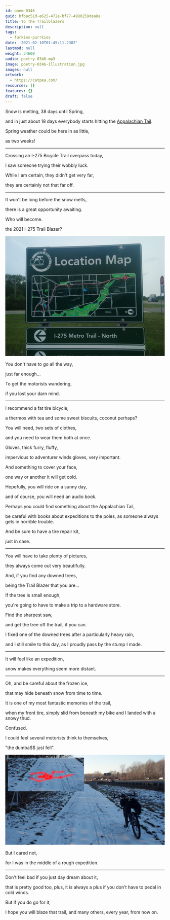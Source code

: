 ```yaml
---
id: poem-0346
guid: bfbac51d-e625-472e-bf77-4980259dea8a
title: To The Trailblazers
description: null
tags:
  - furkies-purrkies
date: '2021-02-10T01:45:11.238Z'
lastmod: null
weight: 34600
audio: poetry-0346.mp3
image: poetry-0346-illustration.jpg
images: null
artwork:
  - https://catpea.com/
resources: []
features: {}
draft: false
---
```


Snow is melting, 38 days until Spring,

and in just about 18 days everybody starts hitting the [Appalachian Tail](https://atcamp.org/atthruhikerreports.cfm).

Spring weather could be here in as little,

as two weeks!

---

Crossing an I-275 Bicycle Trail overpass today,

I saw someone trying their wobbly luck.

While I am certain, they didn't get very far,

they are certainly not that far off.

---

It won't be long before the snow melts,

there is a great opportunity awaiting.

Who will become.

the 2021 I-275 Trail Blazer?

![S HURON RD](files/poetry-0152-end-sign.jpg)

You don't have to go all the way,

just far enough...

To get the motorists wandering,

if you lost your darn mind.

---

I recommend a fat tire bicycle,

a thermos with tea and some sweet biscuits, coconut perhaps?

You will need, two sets of clothes,

and you need to wear them both at once.

Gloves, thick furry, fluffy,

impervious to adventurer winds gloves, very important.

And something to cover your face,

one way or another it will get cold.

Hopefully, you will ride on a sunny day,

and of course, you will need an audio book.

Perhaps you could find something about the Appalachian Tail,

be careful with books about expeditions to the poles, as someone always gets in horrible trouble.

And be sure to have a tire repair kit,

just in case.

---

You will have to take plenty of pictures,

they always come out very beautifully.

And, if you find any downed trees,

being the Trail Blazer that you are...

If the tree is small enough,

you're going to have to make a trip to a hardware store.

Find the sharpest saw,

and get the tree off the trail, if you can.

I fixed one of the downed trees after a particularly heavy rain,

and I still smile to this day, as I proudly pass by the stump I made.

---

It will feel like an expedition,

snow makes everything seem more distant.

---

Oh, and be careful about the frozen ice,

that may hide beneath snow from time to time.

It is one of my most fantastic memories of the trail,

when my front tire, simply slid from beneath my bike and I landed with a snowy thud.

Confused.

I could feel several motorists think to themselves,

"the dumba$$ just fell".

![With a soft thud.](files/poetry-0131-fall.jpg)

But I cared not,

for I was in the middle of a rough expedition.

---

Don't feel bad if you just day dream about it,

that is pretty good too, plus, it is always a plus if you don't have to pedal in cold winds.

But if you do go for it,

I hope you will blaze that trail, and many others, every year, from now on.
